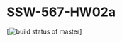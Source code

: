 # SSW-567-HW02a

[![build status of master](https://travis-ci.org/nicole894/SSW-567-HW02a.svg?branch=master)]